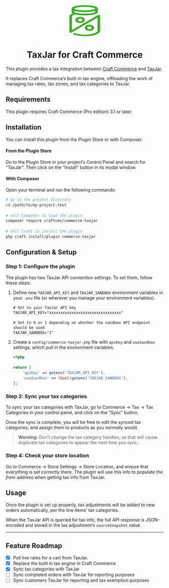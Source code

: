 <p align="center"><img src="./src/icon.svg" width="100" height="100" alt="TaxJar icon"></p>

<h1 align="center">TaxJar for Craft Commerce</h1>

This plugin provides a tax integration between [Craft Commerce](https://craftcms.com/commerce) and [TaxJar](https://www.taxjar.com/).

It replaces Craft Commerce’s built-in tax engine, offloading the work of managing tax rates, tax zones, and tax categories to TaxJar.

## Requirements

This plugin requires Craft Commerce (Pro edition) 3.1 or later.

## Installation

You can install this plugin from the Plugin Store or with Composer.

#### From the Plugin Store

Go to the Plugin Store in your project’s Control Panel and search for “TaxJar”. Then click on the “Install” button in its modal window.

#### With Composer

Open your terminal and run the following commands:

```bash
# go to the project directory
cd /path/to/my-project.test

# tell Composer to load the plugin
composer require craftcms/commerce-taxjar

# tell Craft to install the plugin
php craft install/plugin commerce-taxjar
```

## Configuration & Setup

### Step 1: Configure the plugin

The plugin has two TaxJar API connection settings. To set them, follow these steps: 

1. Define new `TAXJAR_API_KEY` and `TAXJAR_SANDBOX` environment variables in your `.env` file (or wherever you manage your environment variables).

   ```
   # Set to your TaxJar API key
   TAXJAR_API_KEY="xxxxxxxxxxxxxxxxxxxxxxxxxxxxxxxx"
   
   # Set to 0 or 1 depending on whether the sandbox API endpoint should be used
   TAXJAR_SANDBOX="1"
   ```

2. Create a `config/commerce-taxjar.php` file with `apiKey` and `useSandbox` settings, which pull in the environment variables.

   ```php
   <?php
   
   return [
       'apiKey' => getenv('TAXJAR_API_KEY'),
       'useSandbox' => (bool)getenv('TAXJAR_SANDBOX'),
   ];
   ```

### Step 2: Sync your tax categories

To sync your tax categories with TaxJar, go to Commerce → Tax → Tax Categories in your control panel, and click on the “Sync” button.

Once the sync is complete, you will be free to edit the synced tax categories, and assign them to products as you normally would.

> **Warning:** Don’t change the tax category handles, as that will cause duplicate tax categories to appear the next time you sync. 

### Step 4: Check your store location

Go to Commerce → Store Settings → Store Location, and ensure that everything is set correctly there. The plugin will use this info to populate the _from_ address when getting tax info from TaxJar.

## Usage

Once the plugin is set up properly, tax adjustments will be added to new orders automatically, per the line items’ tax categories.

When the TaxJar API is queried for tax info, the full API response is JSON-encoded and stored in the tax adjustment’s `sourceSnapshot` value.

---

## Feature Roadmap

- [x] Pull live rates for a cart from TaxJar.
- [x] Replace the built in tax engine in Craft Commerce
- [x] Sync tax categories with TaxJar
- [ ] Sync completed orders with TaxJar for reporting purposes
- [ ] Sync customers TaxJar for reporting and tax exemption purposes
